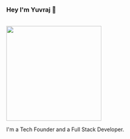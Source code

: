 ### Hey I'm Yuvraj 👋
<br>
<img src="https://media3.giphy.com/media/l41lI4bYmcsPJX9Go/giphy.gif?cid=ecf05e47mszmg4wuz1jlmj4rrhvjeb30uzlyk3lvry21jzn3&rid=giphy.gif&ct=g" height="250" align="center" >
<br>

I'm a Tech Founder and a Full Stack Developer.


